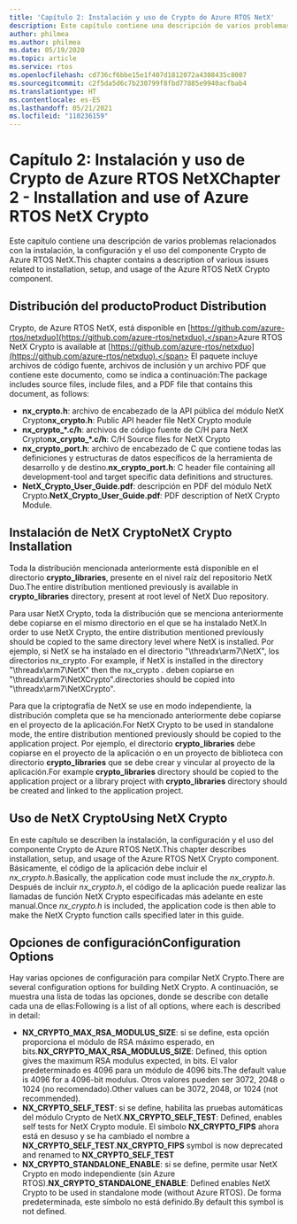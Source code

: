 ```yaml
---
title: 'Capítulo 2: Instalación y uso de Crypto de Azure RTOS NetX'
description: Este capítulo contiene una descripción de varios problemas relacionados con la instalación, la configuración y el uso del componente NetX Crypto.
author: philmea
ms.author: philmea
ms.date: 05/19/2020
ms.topic: article
ms.service: rtos
ms.openlocfilehash: cd736cf6bbe15e1f407d1812072a4308435c8007
ms.sourcegitcommit: c2f5da5d6c7b230799f8fbd77885e9940acfbab4
ms.translationtype: HT
ms.contentlocale: es-ES
ms.lasthandoff: 05/21/2021
ms.locfileid: "110236159"
---
```

# <a name="chapter-2---installation-and-use-of-azure-rtos-netx-crypto"></a><span data-ttu-id="a03d8-103">Capítulo 2: Instalación y uso de Crypto de Azure RTOS NetX</span><span class="sxs-lookup"><span data-stu-id="a03d8-103">Chapter 2 - Installation and use of Azure RTOS NetX Crypto</span></span>

<span data-ttu-id="a03d8-104">Este capítulo contiene una descripción de varios problemas relacionados con la instalación, la configuración y el uso del componente Crypto de Azure RTOS NetX.</span><span class="sxs-lookup"><span data-stu-id="a03d8-104">This chapter contains a description of various issues related to installation, setup, and usage of the Azure RTOS NetX Crypto component.</span></span>

## <a name="product-distribution"></a><span data-ttu-id="a03d8-105">Distribución del producto</span><span class="sxs-lookup"><span data-stu-id="a03d8-105">Product Distribution</span></span>

<span data-ttu-id="a03d8-106">Crypto, de Azure RTOS NetX, está disponible en [https://github.com/azure-rtos/netxduo](https://github.com/azure-rtos/netxduo).</span><span class="sxs-lookup"><span data-stu-id="a03d8-106">Azure RTOS NetX Crypto is available at [https://github.com/azure-rtos/netxduo](https://github.com/azure-rtos/netxduo).</span></span> <span data-ttu-id="a03d8-107">El paquete incluye archivos de código fuente, archivos de inclusión y un archivo PDF que contiene este documento, como se indica a continuación:</span><span class="sxs-lookup"><span data-stu-id="a03d8-107">The package includes source files, include files, and a PDF file that contains this document, as follows:</span></span>

- <span data-ttu-id="a03d8-108">**nx_crypto.h**: archivo de encabezado de la API pública del módulo NetX Crypto</span><span class="sxs-lookup"><span data-stu-id="a03d8-108">**nx_crypto.h**: Public API header file NetX Crypto module</span></span>
- <span data-ttu-id="a03d8-109">**nx_crypto_\*.c/h**: archivos de código fuente de C/H para NetX Crypto</span><span class="sxs-lookup"><span data-stu-id="a03d8-109">**nx_crypto_\*.c/h**: C/H Source files for NetX Crypto</span></span>
- <span data-ttu-id="a03d8-110">**nx_crypto_port.h**: archivo de encabezado de C que contiene todas las definiciones y estructuras de datos específicos de la herramienta de desarrollo y de destino.</span><span class="sxs-lookup"><span data-stu-id="a03d8-110">**nx_crypto_port.h**: C header file containing all development-tool and target specific data definitions and structures.</span></span>
- <span data-ttu-id="a03d8-111">**NetX_Crypto_User_Guide.pdf**: descripción en PDF del módulo NetX Crypto.</span><span class="sxs-lookup"><span data-stu-id="a03d8-111">**NetX_Crypto_User_Guide.pdf**: PDF description of NetX Crypto Module.</span></span>

## <a name="netx-crypto-installation"></a><span data-ttu-id="a03d8-112">Instalación de NetX Crypto</span><span class="sxs-lookup"><span data-stu-id="a03d8-112">NetX Crypto Installation</span></span>

<span data-ttu-id="a03d8-113">Toda la distribución mencionada anteriormente está disponible en el directorio **crypto_libraries**, presente en el nivel raíz del repositorio NetX Duo.</span><span class="sxs-lookup"><span data-stu-id="a03d8-113">The entire distribution mentioned previously is available in **crypto_libraries** directory, present at root level of NetX Duo repository.</span></span>

<span data-ttu-id="a03d8-114">Para usar NetX Crypto, toda la distribución que se menciona anteriormente debe copiarse en el mismo directorio en el que se ha instalado NetX.</span><span class="sxs-lookup"><span data-stu-id="a03d8-114">In order to use NetX Crypto, the entire distribution mentioned previously should be copied to the same directory level where NetX is installed.</span></span> <span data-ttu-id="a03d8-115">Por ejemplo, si NetX se ha instalado en el directorio "\threadx\arm7\NetX", los directorios nx_crypto *.*</span><span class="sxs-lookup"><span data-stu-id="a03d8-115">For example, if NetX is installed in the directory "\threadx\arm7\NetX" then the nx_crypto *.*</span></span> <span data-ttu-id="a03d8-116">deben copiarse en "\threadx\arm7\NetXCrypto".</span><span class="sxs-lookup"><span data-stu-id="a03d8-116">directories should be copied into "\threadx\arm7\NetXCrypto".</span></span>

<span data-ttu-id="a03d8-117">Para que la criptografía de NetX se use en modo independiente, la distribución completa que se ha mencionado anteriormente debe copiarse en el proyecto de la aplicación.</span><span class="sxs-lookup"><span data-stu-id="a03d8-117">For NetX Crypto to be used in standalone mode, the entire distribution mentioned previously should be copied to the application project.</span></span> <span data-ttu-id="a03d8-118">Por ejemplo, el directorio **crypto_libraries** debe copiarse en el proyecto de la aplicación o en un proyecto de biblioteca con directorio **crypto_libraries** que se debe crear y vincular al proyecto de la aplicación.</span><span class="sxs-lookup"><span data-stu-id="a03d8-118">For example **crypto_libraries** directory should be copied to the application project or a library project with **crypto_libraries** directory should be created and linked to the application project.</span></span> 

## <a name="using-netx-crypto"></a><span data-ttu-id="a03d8-119">Uso de NetX Crypto</span><span class="sxs-lookup"><span data-stu-id="a03d8-119">Using NetX Crypto</span></span>

<span data-ttu-id="a03d8-120">En este capítulo se describen la instalación, la configuración y el uso del componente Crypto de Azure RTOS NetX.</span><span class="sxs-lookup"><span data-stu-id="a03d8-120">This chapter describes installation, setup, and usage of the Azure RTOS NetX Crypto component.</span></span> <span data-ttu-id="a03d8-121">Básicamente, el código de la aplicación debe incluir el *nx_crypto.h*.</span><span class="sxs-lookup"><span data-stu-id="a03d8-121">Basically, the application code must include the *nx_crypto.h*.</span></span>  <span data-ttu-id="a03d8-122">Después de incluir *nx_crypto.h*, el código de la aplicación puede realizar las llamadas de función NetX Crypto especificadas más adelante en este manual.</span><span class="sxs-lookup"><span data-stu-id="a03d8-122">Once *nx_crypto.h* is included, the application code is then able to make the NetX Crypto function calls specified later in this guide.</span></span>

## <a name="configuration-options"></a><span data-ttu-id="a03d8-123">Opciones de configuración</span><span class="sxs-lookup"><span data-stu-id="a03d8-123">Configuration Options</span></span>

<span data-ttu-id="a03d8-124">Hay varias opciones de configuración para compilar NetX Crypto.</span><span class="sxs-lookup"><span data-stu-id="a03d8-124">There are several configuration options for building NetX Crypto.</span></span> <span data-ttu-id="a03d8-125">A continuación, se muestra una lista de todas las opciones, donde se describe con detalle cada una de ellas:</span><span class="sxs-lookup"><span data-stu-id="a03d8-125">Following is a list of all options, where each is described in detail:</span></span>

- <span data-ttu-id="a03d8-126">**NX_CRYPTO_MAX_RSA_MODULUS_SIZE**: si se define, esta opción proporciona el módulo de RSA máximo esperado, en bits.</span><span class="sxs-lookup"><span data-stu-id="a03d8-126">**NX_CRYPTO_MAX_RSA_MODULUS_SIZE**: Defined, this option gives the maximum RSA modulus expected, in bits.</span></span> <span data-ttu-id="a03d8-127">El valor predeterminado es 4096 para un módulo de 4096 bits.</span><span class="sxs-lookup"><span data-stu-id="a03d8-127">The default value is 4096 for a 4096-bit modulus.</span></span> <span data-ttu-id="a03d8-128">Otros valores pueden ser 3072, 2048 o 1024 (no recomendado).</span><span class="sxs-lookup"><span data-stu-id="a03d8-128">Other values can be 3072, 2048, or 1024 (not recommended).</span></span>
- <span data-ttu-id="a03d8-129">**NX_CRYPTO_SELF_TEST**: si se define, habilita las pruebas automáticas del módulo Crypto de NetX.</span><span class="sxs-lookup"><span data-stu-id="a03d8-129">**NX_CRYPTO_SELF_TEST**: Defined, enables self tests for NetX Crypto module.</span></span> <span data-ttu-id="a03d8-130">El símbolo **NX_CRYPTO_FIPS** ahora está en desuso y se ha cambiado el nombre a **NX_CRYPTO_SELF_TEST**.</span><span class="sxs-lookup"><span data-stu-id="a03d8-130">**NX_CRYPTO_FIPS** symbol is now deprecated and renamed to **NX_CRYPTO_SELF_TEST**</span></span>
- <span data-ttu-id="a03d8-131">**NX_CRYPTO_STANDALONE_ENABLE**: si se define, permite usar NetX Crypto en modo independiente (sin Azure RTOS).</span><span class="sxs-lookup"><span data-stu-id="a03d8-131">**NX_CRYPTO_STANDALONE_ENABLE**: Defined enables NetX Crypto to be used in standalone mode (without Azure RTOS).</span></span> <span data-ttu-id="a03d8-132">De forma predeterminada, este símbolo no está definido.</span><span class="sxs-lookup"><span data-stu-id="a03d8-132">By default this symbol is not defined.</span></span>
